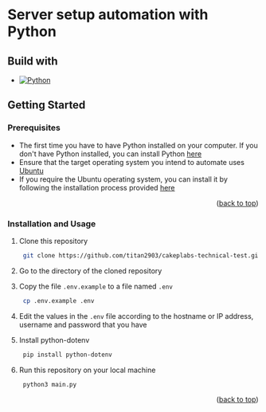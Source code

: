 <!-- Improved compatibility of back to top link: See: https://github.com/othneildrew/Best-README-Template/pull/73 -->
<a name="readme-top"></a>

# Server setup automation with Python

## Build with

* [![Python][Python-image]][Python-url]

<!-- GETTING STARTED -->
## Getting Started

### Prerequisites

* The first time you have to have Python installed on your computer. If you don't have Python installed, you can install Python [here](https://www.python.org/downloads/)
* Ensure that the target operating system you intend to automate uses [Ubuntu](https://ubuntu.com/)
* If you require the Ubuntu operating system, you can install it by following the installation process provided [here](https://ubuntu.com/download)

<p align="right">(<a href="#readme-top">back to top</a>)</p>

### Installation and Usage

1. Clone this repository

   ```sh
    git clone https://github.com/titan2903/cakeplabs-technical-test.git
   ```

2. Go to the directory of the cloned repository
  
3. Copy the file `.env.example` to a file named `.env`

   ```sh
    cp .env.example .env
   ```

4. Edit the values in the `.env` file according to the hostname or IP address, username and password that you have

5. Install python-dotenv

   ```sh
    pip install python-dotenv
   ```

6. Run this repository on your local machine

   ```sh
    python3 main.py
   ```

<p align="right">(<a href="#readme-top">back to top</a>)</p>

<!-- MARKDOWN LINKS & IMAGES -->
<!-- https://www.markdownguide.org/basic-syntax/#reference-style-links -->

[Python-url]: https://nextjs.org/
[Python-image]: https://img.shields.io/badge/python-FFFFF0?style=for-the-badge&logo=python&logoColor=blue
